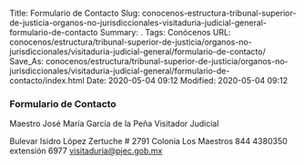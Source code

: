 Title: Formulario de Contacto
Slug: conocenos-estructura-tribunal-superior-de-justicia-organos-no-jurisdiccionales-visitaduria-judicial-general-formulario-de-contacto
Summary: .
Tags: Conócenos
URL: conocenos/estructura/tribunal-superior-de-justicia/organos-no-jurisdiccionales/visitaduria-judicial-general/formulario-de-contacto/
Save_As: conocenos/estructura/tribunal-superior-de-justicia/organos-no-jurisdiccionales/visitaduria-judicial-general/formulario-de-contacto/index.html
Date: 2020-05-04 09:12
Modified: 2020-05-04 09:12



### Formulario de Contacto


Maestro José María García de la Peña
Visitador Judicial

Bulevar Isidro López Zertuche # 2791
Colonia Los Maestros
844 4380350 extensión 6977
visitaduria@pjec.gob.mx



